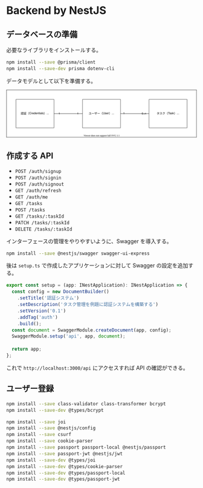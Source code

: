 # Backend by NestJS

## データベースの準備

必要なライブラリをインストールする。

```bash
npm install --save @prisma/client
npm install --save-dev prisma dotenv-cli
```

データモデルとして以下を準備する。

![](assets/modeling.drawio.svg)

## 作成する API

- `POST /auth/signup`
- `POST /auth/signin`
- `POST /auth/signout`
- `GET /auth/refresh`
- `GET /auth/me`
- `GET /tasks`
- `POST /tasks`
- `GET /tasks/:taskId`
- `PATCH /tasks/:taskId`
- `DELETE /tasks/:taskId`

インターフェースの管理をやりやすいように、Swagger を導入する。

```bash
npm install --save @nestjs/swagger swagger-ui-express
```

後は `setup.ts` で作成したアプリケーションに対して Swagger の設定を追加する。

```ts
export const setup = (app: INestApplication): INestApplication => {
  const config = new DocumentBuilder()
    .setTitle('認証システム')
    .setDescription('タスク管理を例題に認証システムを構築する')
    .setVersion('0.1')
    .addTag('auth')
    .build();
  const document = SwaggerModule.createDocument(app, config);
  SwaggerModule.setup('api', app, document);

  return app;
};
```

これで `http://localhost:3000/api` にアクセスすれば API の確認ができる。

## ユーザー登録

```bash
npm install --save class-validator class-transformer bcrypt
npm install --save-dev @types/bcrypt
```

```bash
npm install --save joi
npm install --save @nestjs/config
npm install --save csurf
npm install --save cookie-parser
npm install --save passport passport-local @nestjs/passport
npm install --save passport-jwt @nestjs/jwt
npm install --save-dev @types/joi
npm install --save-dev @types/cookie-parser
npm install --save-dev @types/passport-local
npm install --save-dev @types/passport-jwt
```
